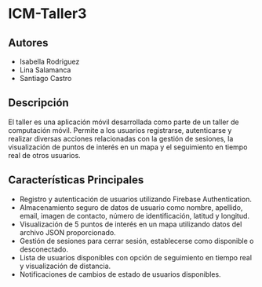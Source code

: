 # ICM-Taller3

## Autores

- Isabella Rodriguez
- Lina Salamanca
- Santiago Castro

## Descripción

El taller es una aplicación móvil desarrollada como parte de un taller de computación móvil. Permite a los usuarios registrarse, autenticarse y realizar diversas acciones relacionadas con la gestión de sesiones, la visualización de puntos de interés en un mapa y el seguimiento en tiempo real de otros usuarios.

## Características Principales

- Registro y autenticación de usuarios utilizando Firebase Authentication.
- Almacenamiento seguro de datos de usuario como nombre, apellido, email, imagen de contacto, número de identificación, latitud y longitud.
- Visualización de 5 puntos de interés en un mapa utilizando datos del archivo JSON proporcionado.
- Gestión de sesiones para cerrar sesión, establecerse como disponible o desconectado.
- Lista de usuarios disponibles con opción de seguimiento en tiempo real y visualización de distancia.
- Notificaciones de cambios de estado de usuarios disponibles.
